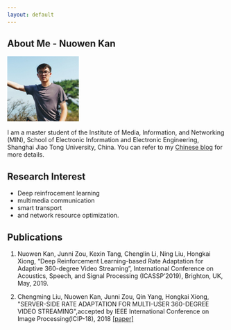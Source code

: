 ```yaml
---
layout: default
---
```


## About Me - Nuowen Kan

<img class="profile-picture" src="nuowen.jpg" width = "165" height = "150">

I am a master student of the Institute of Media, Information, and Networking (MIN), School of Electronic Information and Electronic Engineering, Shanghai Jiao Tong University, China. You can refer to my [Chinese blog](https://blog.nuowen.pro) for more details.

## Research Interest

- Deep reinfrocement learning
- multimedia communication
- smart transport
- and network resource optimization.

## Publications

1. Nuowen Kan, Junni Zou, Kexin Tang, Chenglin Li, Ning Liu, Hongkai Xiong, “Deep Reinforcement Learning-based Rate Adaptation for Adaptive 360-degree Video Streaming”, International Conference on Acoustics, Speech, and Signal Processing (ICASSP’2019), Brighton, UK, May, 2019.

2. Chengming Liu, Nuowen Kan, Junni Zou, Qin Yang, Hongkai Xiong, "SERVER-SIDE RATE ADAPTATION FOR MULTI-USER 360-DEGREE VIDEO STREAMING",accepted by IEEE International Conference on Image Processing(ICIP-18), 2018 [\[paper\]](https://ieeexplore.ieee.org/document/8451447)

